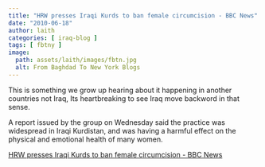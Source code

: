 ```yaml
---
title: "HRW presses Iraqi Kurds to ban female circumcision - BBC News"
date: "2010-06-18"
author: laith
categories: [ iraq-blog ]
tags: [ fbtny ]
image:
  path: assets/laith/images/fbtn.jpg
  alt: From Baghdad To New York Blogs
---
```


This is something we grow up hearing about it happening in another countries not Iraq, Its heartbreaking to see Iraq move backword in that sense.

A report issued by the group on Wednesday said the practice was widespread in Iraqi Kurdistan, and was having a harmful effect on the physical and emotional health of many women.

  
[HRW presses Iraqi Kurds to ban female circumcision - BBC News](https://news.bbc.co.uk/2/hi/world/middle_east/10327619.stm)
